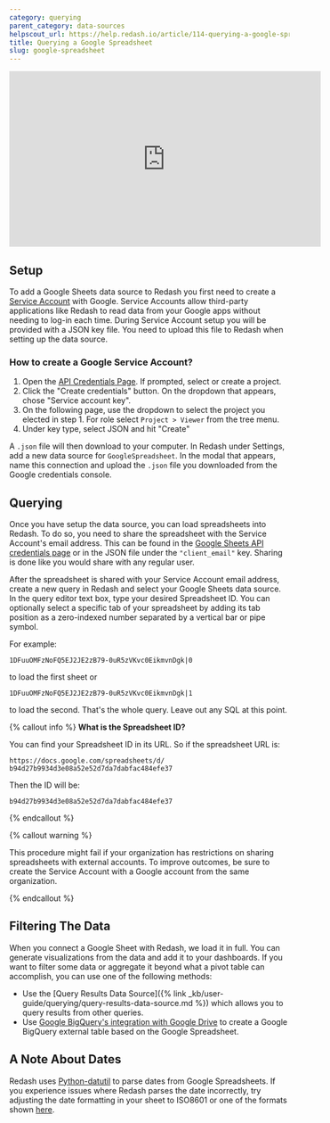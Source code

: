 ```yaml
---
category: querying
parent_category: data-sources
helpscout_url: https://help.redash.io/article/114-querying-a-google-spreadsheet
title: Querying a Google Spreadsheet
slug: google-spreadsheet
---
```


<iframe width="560" height="315" src="https://www.youtube.com/embed/eunlC7NFRus" frameborder="0" allow="accelerometer; autoplay; encrypted-media; gyroscope; picture-in-picture" allowfullscreen></iframe>

## Setup

To add a Google Sheets data source to Redash you first need to create a [Service Account](https://cloud.google.com/iam/docs/understanding-service-accounts) with Google. Service Accounts allow third-party applications like Redash to read data from your Google apps without needing to log-in each time. During Service Account setup you will be provided with a JSON key file. You need to upload this file to Redash when setting up the data source.

### How to create a Google Service Account?

1. Open the [API Credentials Page](https://console.cloud.google.com/apis/credentials). If prompted, select or create a project. 
2. Click the "Create credentials" button. On the dropdown that appears, chose "Service account key".
3. On the following page, use the dropdown to select the project you elected in step 1. For role select `Project > Viewer` from the tree menu.
4. Under key type, select JSON and hit "Create"

A `.json` file will then download to your computer. In Redash under Settings, add a new data source for `GoogleSpreadsheet`. In the modal that appears, name this connection and upload the `.json` file you downloaded from the Google credentials console. 

## Querying

Once you have setup the data source, you can load spreadsheets into Redash. To do so, you need to share the spreadsheet with the Service Account's email address. This can be found in the  [Google Sheets API credentials page](https://console.cloud.google.com/apis/api/sheets.googleapis.com/credentials) or in the JSON file under the `"client_email"` key. Sharing is done like you would share with any regular user.

After the spreadsheet is shared with your Service Account email address, create a new query in Redash and select your Google Sheets data source. In the query editor text box, type your desired Spreadsheet ID. You can optionally select a specific tab of your spreadsheet by adding its tab position as a zero-indexed number separated by a vertical bar or pipe symbol.

For example:

	1DFuuOMFzNoFQ5EJ2JE2zB79-0uR5zVKvc0EikmvnDgk|0

to load the first sheet or

	1DFuuOMFzNoFQ5EJ2JE2zB79-0uR5zVKvc0EikmvnDgk|1

to load the second. That's the whole query. Leave out any SQL at this point.

{% callout info %}
**What is the Spreadsheet ID?**

You can find your Spreadsheet ID in its URL. So if the spreadsheet URL is:


	https://docs.google.com/spreadsheets/d/
	b94d27b9934d3e08a52e52d7da7dabfac484efe37


Then the ID will be:

	b94d27b9934d3e08a52e52d7da7dabfac484efe37

{% endcallout %}

{% callout warning %}

This procedure might fail if your organization has restrictions on sharing spreadsheets with external accounts. To improve outcomes, be sure to create the Service Account with a Google account from the same organization. 

{% endcallout %}

## Filtering The Data

When you connect a Google Sheet with Redash, we load it in full. You can generate visualizations from the data and add it to your dashboards. If you want to filter some data or aggregate it beyond what a pivot table can accomplish, you can use one of the following methods:

  * Use the [Query Results Data Source]({% link _kb/user-guide/querying/query-results-data-source.md %}) which allows you to query results from other queries.
  * Use [Google BigQuery's integration with Google Drive](https://cloud.google.com/blog/big-data/2016/05/bigquery-integrates-with-google-drive) to create a Google BigQuery external table based on the Google Spreadsheet.

## A Note About Dates

Redash uses [Python-datutil](https://dateutil.readthedocs.io/en/stable/) to parse dates from Google Spreadsheets. If you experience issues where Redash parses the date incorrectly, try adjusting the date formatting in your sheet to ISO8601 or one of the formats shown [here](https://dateutil.readthedocs.io/en/stable/examples.html#parse-examples).
